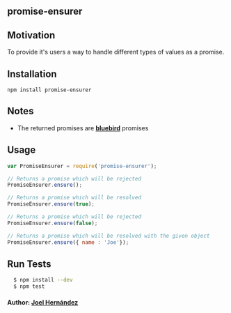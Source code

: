 promise-ensurer
--------
Motivation
--------
To provide it's users a way to handle different types of values as a promise.

Installation
--------

    npm install promise-ensurer

Notes
--------
 - The returned promises are **[bluebird](http://bluebirdjs.com/)** promises 

Usage
--------

```js
var PromiseEnsurer = require('promise-ensurer');

// Returns a promise which will be rejected
PromiseEnsurer.ensure();

// Returns a promise which will be resolved
PromiseEnsurer.ensure(true); 

// Returns a promise which will be rejected
PromiseEnsurer.ensure(false);

// Returns a promise which will be resolved with the given object
PromiseEnsurer.ensure({ name : 'Joe'});
```

## Run Tests

``` bash
  $ npm install --dev
  $ npm test
```

#### Author: [Joel Hernández](https://github.com/thefabulousdev)
